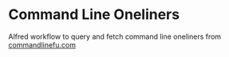 # Command Line Oneliners

Alfred workflow to query and fetch command line oneliners from [commandlinefu.com](commandlinefu.com)

